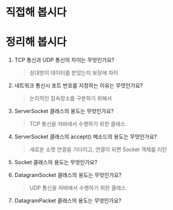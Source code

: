 # 직접해 봅시다


# 정리해 봅시다
1. TCP 통신과 UDP 통신의 차이는 무엇인가요?

   > 상대방이 데이터를 받았는지 보장에 차이

2. 네트워크 통신시 포트 번호를 지정하는 이유는 무엇인가요?

   > 논리적인 접속장소를 구분하기 위해서

3. ServerSocket 클래스의 용도는 무엇인가요?

   > TCP 통신을 자바에서 수행하기 위한 클래스

4. ServerSocket 클래스의 accept() 메소드의 용도는 무엇인가요?

   > 새로운 소켓 연결을 기다리고, 연결이 되면 Socket 객체를 리턴

5. Socket 클래스의 용도는 무엇인가요?
   
   >
   
6. DatagramSocket 클래스의 용도는 무엇인가요?

   > UDP 통신을 자바에서 수행하기 위한 클래스

7. DatagramPacket 클래스의 용도는 무엇인가요?

   > 


